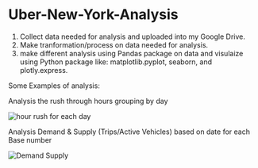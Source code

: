 # Uber-New-York-Analysis
1. Collect data needed for analysis and uploaded into my Google Drive.
2. Make tranformation/process on data needed for analysis.
3. make different analysis using Pandas package on data and visulaize using Python package like: matplotlib.pyplot, seaborn, and plotly.express.

Some Examples of analysis:

Analysis the rush through hours grouping by day

![hour rush for each day](https://user-images.githubusercontent.com/49993791/144323939-423c8a19-7eb0-41f8-81fe-f0733029dcaa.png)


Analysis Demand & Supply (Trips/Active Vehicles) based on date for each Base number

![Demand   Supply](https://user-images.githubusercontent.com/49993791/144323993-38100030-45cd-450f-835b-91479d6af5b8.png)
